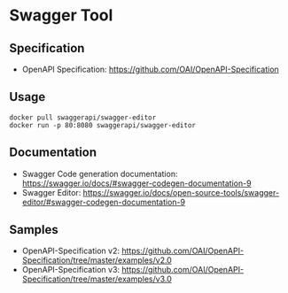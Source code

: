 # Swagger Tool

## Specification
- OpenAPI Specification: https://github.com/OAI/OpenAPI-Specification

## Usage
```
docker pull swaggerapi/swagger-editor
docker run -p 80:8080 swaggerapi/swagger-editor
```

## Documentation
- Swagger Code generation documentation: https://swagger.io/docs/#swagger-codegen-documentation-9
- Swagger Editor: https://swagger.io/docs/open-source-tools/swagger-editor/#swagger-codegen-documentation-9

## Samples
- OpenAPI-Specification v2: https://github.com/OAI/OpenAPI-Specification/tree/master/examples/v2.0
- OpenAPI-Specification v3: https://github.com/OAI/OpenAPI-Specification/tree/master/examples/v3.0

